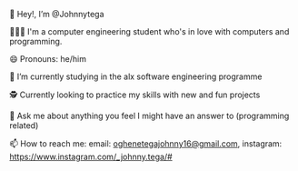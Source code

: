 👋 Hey!, I’m @Johnnytega 



👨🏾‍🦱 I'm a computer engineering student who's in love with computers and programming.

😄 Pronouns: he/him

🔭 I’m currently studying in the alx software engineering programme 

🕵️ Currently looking to practice my skills with new and fun projects
 
 💬 Ask me about anything you feel I might have an answer to (programming related)

📫 How to reach me: email: oghenetegajohnny16@gmail.com, instagram: https://www.instagram.com/_johnny.tega/#
<!--

